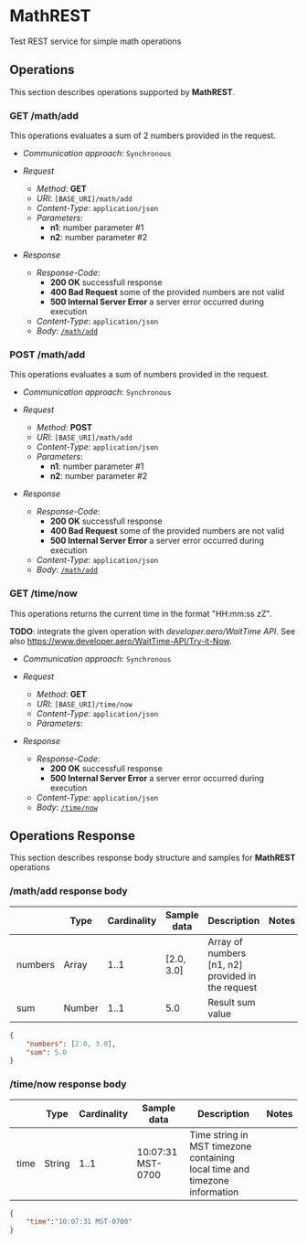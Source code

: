 # MathREST
Test REST service for simple math operations

## Operations
This section describes operations supported by <b>MathREST</b>.

### GET /math/add
This operations evaluates a sum of 2 numbers provided in the request.

* *Communication approach*: `Synchronous`
* *Request*
    * *Method*: **GET**
    * *URI*: `[BASE_URI]/math/add`
    * *Content-Type*: `application/json`
    * *Parameters*:
        * **n1**: number parameter #1
        * **n2**: number parameter #2

* *Response*
    * *Response-Code*:
        * **200 OK** successfull response
        * **400 Bad Request** some of the provided numbers are not valid
        * **500 Internal Server Error** a server error occurred during execution
    * *Content-Type*: `application/json`
    * *Body*: [`/math/add`](#ma-response)

### POST /math/add
This operations evaluates a sum of numbers provided in the request.

* *Communication approach*: `Synchronous`
* *Request*
    * *Method*: **POST**
    * *URI*: `[BASE_URI]/math/add`
    * *Content-Type*: `application/json`
    * *Parameters*:
        * **n1**: number parameter #1
        * **n2**: number parameter #2

* *Response*
    * *Response-Code*:
        * **200 OK** successfull response
        * **400 Bad Request** some of the provided numbers are not valid
        * **500 Internal Server Error** a server error occurred during execution
    * *Content-Type*: `application/json`
    * *Body*: [`/math/add`](#ma-response)

### GET /time/now
This operations returns the current time in the format "HH:mm:ss zZ".

<b>TODO</b>: integrate the given operation with <i>developer.aero/WaitTime API</i>.
See also https://www.developer.aero/WaitTime-API/Try-it-Now.

* *Communication approach*: `Synchronous`
* *Request*
    * *Method*: **GET**
    * *URI*: `[BASE_URI]/time/now`
    * *Content-Type*: `application/json`
    * *Parameters*: <none>

* *Response*
    * *Response-Code*:
        * **200 OK** successfull response
        * **500 Internal Server Error** a server error occurred during execution
    * *Content-Type*: `application/json`
    * *Body*: [`/time/now`](#tn-response)

## Operations Response
This section describes response body structure and samples for <b>MathREST</b> operations

### /math/add <a name="ma-response">response body</a>

| &nbsp;    | Type | Cardinality | Sample data | Description | Notes |
| --------- | ----------- | ----------- | ----------- | ----------- | ----- |
| &nbsp;numbers | Array | 1..1 | [2.0, 3.0] | Array of numbers [n1, n2] provided in the request | |
| &nbsp;sum | Number | 1..1 | 5.0 | Result sum value  | |

```json
{
    "numbers": [2.0, 3.0],
    "sum": 5.0
}
```

### /time/now <a name="tn-response">response body</a>

| &nbsp;    | Type | Cardinality | Sample data | Description | Notes |
| --------- | ----------- | ----------- | ----------- | ----------- | ----- |
| &nbsp;time | String | 1..1 | 10:07:31 MST-0700 | Time string in MST timezone containing local time and timezone information | |

```json
{
    "time":"10:07:31 MST-0700"
}
```
